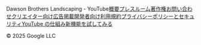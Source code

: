 Dawson Brothers Landscaping - YouTube[概要](https://www.youtube.com/about/)[プレスルーム](https://www.youtube.com/about/press/)[著作権](https://www.youtube.com/about/copyright/)[お問い合わせ](/t/contact_us/)[クリエイター向け](https://www.youtube.com/creators/)[広告掲載](https://www.youtube.com/ads/)[開発者向け](https://developers.google.com/youtube)[利用規約](/t/terms)[プライバシー](/t/privacy)[ポリシーとセキュリティ](https://www.youtube.com/about/policies/)[YouTube の仕組み](https://www.youtube.com/howyoutubeworks?utm_campaign=ytgen&utm_source=ythp&utm_medium=LeftNav&utm_content=txt&u=https%3A%2F%2Fwww.youtube.com%2Fhowyoutubeworks%3Futm_source%3Dythp%26utm_medium%3DLeftNav%26utm_campaign%3Dytgen)[新機能を試してみる](/new)

© 2025 Google LLC